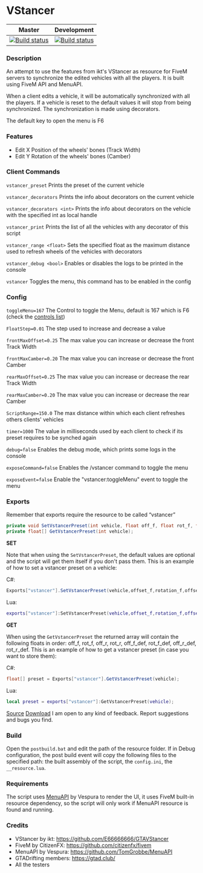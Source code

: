 # VStancer
|Master|Development|
|:-:|:-:|
|[![Build status](https://ci.appveyor.com/api/projects/status/qialhqew9j0i9528/branch/master?svg=true)](https://ci.appveyor.com/project/carmineos/fivem-vstancer/branch/master) |[![Build status](https://ci.appveyor.com/api/projects/status/qialhqew9j0i9528/branch/development?svg=true)](https://ci.appveyor.com/project/carmineos/fivem-vstancer/branch/development)|

### Description
An attempt to use the features from ikt's VStancer as resource for FiveM servers to synchronize the edited vehicles with all the players. It is built using FiveM API and MenuAPI.

When a client edits a vehicle, it will be automatically synchronized with all the players.
If a vehicle is reset to the default values it will stop from being synchronized.
The synchronization is made using decorators.

The default key to open the menu is F6

### Features
* Edit X Position of the wheels' bones (Track Width)
* Edit Y Rotation of the wheels' bones (Camber)

### Client Commands
`vstancer_preset`
Prints the preset of the current vehicle

`vstancer_decorators`
Prints the info about decorators on the current vehicle

`vstancer_decorators <int>` 
Prints the info about decorators on the vehicle with the specified int as local handle

`vstancer_print`
Prints the list of all the vehicles with any decorator of this script

`vstancer_range <float>`
Sets the specified float as the maximum distance used to refresh wheels of the vehicles with decorators

`vstancer_debug <bool>`
Enables or disables the logs to be printed in the console

`vstancer`
Toggles the menu, this command has to be enabled in the config

### Config
`toggleMenu=167`
The Control to toggle the Menu, default is 167 which is F6 (check the [controls list](https://docs.fivem.net/game-references/controls/))

`FloatStep=0.01`
The step used to increase and decrease a value

`frontMaxOffset=0.25`
The max value you can increase or decrease the front Track Width

`frontMaxCamber=0.20`
The max value you can increase or decrease the front Camber

`rearMaxOffset=0.25`
The max value you can increase or decrease the rear Track Width

`rearMaxCamber=0.20`
The max value you can increase or decrease the rear Camber

`ScriptRange=150.0`
The max distance within which each client refreshes others clients' vehicles

`timer=1000`
The value in milliseconds used by each client to check if its preset requires to be synched again

`debug=false`
Enables the debug mode, which prints some logs in the console

`exposeCommand=false`
Enables the /vstancer command to toggle the menu

`exposeEvent=false`
Enable the "vstancer:toggleMenu" event to toggle the menu

### Exports

Remember that exports require the resource to be called “vstancer”

```csharp
private void SetVstancerPreset(int vehicle, float off_f, float rot_f, float off_r, float rot_r, object defaultFrontOffset = null, object defaultFrontRotation = null, object defaultRearOffset = null, object defaultRearRotation = null);
private float[] GetVstancerPreset(int vehicle);
```

**SET**

Note that when using the `SetVstancerPreset`, the default values are optional and the script will get them itself if you don't pass them.
This is an example of how to set a vstancer preset on a vehicle:

C#:
```csharp
Exports["vstancer"].SetVstancerPreset(vehicle,offset_f,rotation_f,offset_r,rotation_r);
```
Lua:
```lua
exports["vstancer"]:SetVstancerPreset(vehicle,offset_f,rotation_f,offset_r,rotation_r)
```

**GET**

When using the `GetVstancerPreset` the returned array will contain the following floats in order: off_f, rot_f, off_r, rot_r, off_f_def, rot_f_def, off_r_def, rot_r_def.
This is an example of how to get a vstancer preset (in case you want to store them):

C#:
```csharp
float[] preset = Exports["vstancer"].GetVstancerPreset(vehicle);
```
Lua:
```lua
local preset = exports["vstancer"]:GetVstancerPreset(vehicle);
```

[Source](https://github.com/carmineos/fivem-vstancer)
[Download](https://github.com/carmineos/fivem-vstancer/releases)
I am open to any kind of feedback. Report suggestions and bugs you find.

### Build
Open the `postbuild.bat` and edit the path of the resource folder. If in Debug configuration, the post build event will copy the following files to the specified path: the built assembly of the script, the `config.ini`, the `__resource.lua`.

### Requirements
The script uses [MenuAPI](https://github.com/TomGrobbe/MenuAPI) by Vespura to render the UI, it uses FiveM built-in resource dependency, so the script will only work if MenuAPI resource is found and running.


### Credits
* VStancer by ikt: https://github.com/E66666666/GTAVStancer
* FiveM by CitizenFX: https://github.com/citizenfx/fivem
* MenuAPI by Vespura: https://github.com/TomGrobbe/MenuAPI
* GTADrifting members: https://gtad.club/
* All the testers
